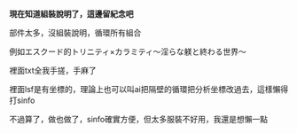**現在知道組裝說明了，這邊留紀念吧**

部件太多，沒組裝說明，循環所有組合

例如エスクード的トリニティ×カラミティ～淫らな躾と終わる世界～

裡面txt全我手搓，手麻了

裡面lsf是有坐標的，理論上也可以叫ai把隔壁的循環把分析坐標改過去，這樣懶得打sinfo

不過算了，做也做了，sinfo確實方便，但太多服裝不好用，我還是想懶一點
